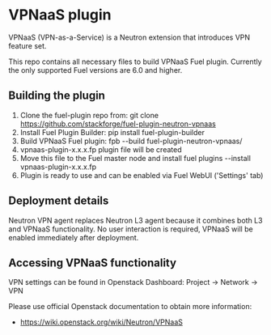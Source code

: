 VPNaaS plugin
============

VPNaaS (VPN-as-a-Service) is a Neutron extension that introduces VPN feature set.

This repo contains all necessary files to build VPNaaS Fuel plugin.
Currently the only supported Fuel versions are 6.0 and higher.

Building the plugin
-------------------
1. Clone the fuel-plugin repo from:
    git clone https://github.com/stackforge/fuel-plugin-neutron-vpnaas
2. Install Fuel Plugin Builder:
    pip install fuel-plugin-builder
3. Build VPNaaS Fuel plugin:
    fpb --build fuel-plugin-neutron-vpnaas/
4. vpnaas-plugin-x.x.x.fp plugin file will be created
5. Move this file to the Fuel master node and install
    fuel plugins --install vpnaas-plugin-x.x.x.fp
6. Plugin is ready to use and can be enabled via Fuel WebUI ('Settings' tab)

Deployment details
------------------
Neutron VPN agent replaces Neutron L3 agent because it combines both L3 and
VPNaaS functionality. No user interaction is required, VPNaaS will be enabled
immediately after deployment.

Accessing VPNaaS functionality
------------------------------
VPN settings can be found in Openstack Dashboard:
Project -> Network -> VPN

Please use official Openstack documentation to obtain more information:
- https://wiki.openstack.org/wiki/Neutron/VPNaaS
